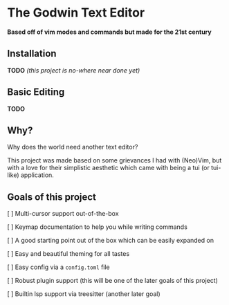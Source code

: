 # The Godwin Text Editor

**Based off of vim modes and commands but made for the 21st century**

## Installation

**TODO** *(this project is no-where near done yet)*

## Basic Editing

**TODO**

## Why?

Why does the world need another text editor?

This project was made based on some grievances I had with (Neo)Vim, but with a love for their simplistic aesthetic which came with being a tui (or tui-like) application.

## Goals of this project

[ ] Multi-cursor support out-of-the-box

[ ] Keymap documentation to help you while writing commands

[ ] A good starting point out of the box which can be easily expanded on

[ ] Easy and beautiful theming for all tastes

[ ] Easy config via a `config.toml` file

[ ] Robust plugin support (this will be one of the later goals of this project)

[ ] Builtin lsp support via treesitter (another later goal)